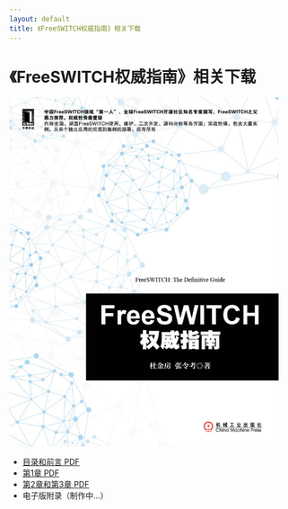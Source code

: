 ```yaml
---
layout: default
title: 《FreeSWITCH权威指南》相关下载
---
```


# 《FreeSWITCH权威指南》相关下载

<img src="/download/FSDG-cover.jpg" width="480" onclick="_hmt.push(['_trackEvent', 'PDF', 'download', this.href]);ga('send', 'event', 'PDF', 'download', this.href);"/>

* <a href="/download/FSDG-toc.pdf" target="_blank" alt="《FreeSWITCH权威指南》目录和前言PDF" onclick="_hmt.push(['_trackEvent', 'PDF', 'download', this.href]);ga('send', 'event', 'PDF', 'download', this.href);">目录和前言 PDF</a>
* <a href="/download/FSDG-01.pdf" target="_blank" alt="《FreeSWITCH权威指南》第1章PDF" onclick="_hmt.push(['_trackEvent', 'PDF', 'download', this.href]);ga('send', 'event', 'PDF', 'download', this.href);">第1章 PDF</a>
* <a href="/download/FSDG-2-3.pdf" target="_blank" alt="《FreeSWITCH权威指南》第2章和第3章PDF"  onclick="_hmt.push(['_trackEvent', 'PDF', 'download', this.href]);ga('send', 'event', 'PDF', 'download', this.href);">第2章和第3章 PDF</a>
* 电子版附录（制作中...）

<!--
请在此下载<a href="/download/FSDG-Appendix.pdf" target="_blank" onclick="ga('send', 'event', 'PDF', 'download', this.href);_hmt.push(['_trackEvent', 'PDF', 'download', this.href]);
">电子版附录</a>。
-->
<br>

